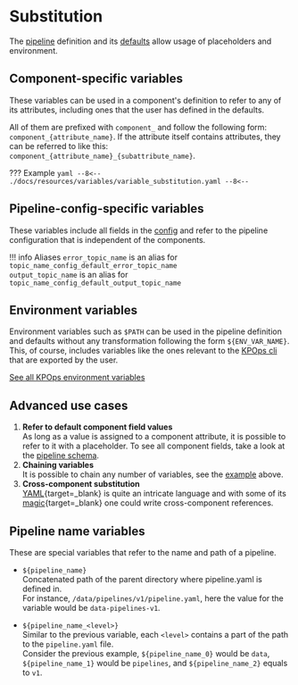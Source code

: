 # Substitution

The [pipeline](../components.md) definition and its [defaults](../defaults.md) allow usage of placeholders and environment.

## Component-specific variables

These variables can be used in a component's definition to refer to any of its attributes, including ones that the user has defined in the defaults.

All of them are prefixed with `component_` and follow the following form: `component_{attribute_name}`. If the attribute itself contains attributes, they can be referred to like this: `component_{attribute_name}_{subattribute_name}`.

??? Example
    ```yaml
    --8<--
    ./docs/resources/variables/variable_substitution.yaml
    --8<--
    ```

## Pipeline-config-specific variables

These variables include all fields in the [config](../config.md) and refer to the pipeline configuration that is independent of the components.

!!! info Aliases
    `error_topic_name` is an alias for `topic_name_config_default_error_topic_name`  
    `output_topic_name` is an alias for `topic_name_config_default_output_topic_name`

## Environment variables

Environment variables such as `$PATH` can be used in the pipeline definition and defaults without any transformation following the form `${ENV_VAR_NAME}`. This, of course, includes variables like the ones relevant to the [KPOps cli](../cli-commands.md) that are exported by the user.

[See all KPOps environment variables](environment_variables.md)

## Advanced use cases

1. **Refer to default component field values**  
As long as a value is assigned to a component attribute, it is possible to refer to it with a placeholder. To see all component fields, take a look at the [pipeline schema](../../../schema/pipeline.json).
2. **Chaining variables**  
It is possible to chain any number of variables, see the [example](#component-specific-variables) above.
3. **Cross-component substitution**  
[YAML](https://yaml.org/){target=_blank} is quite an intricate language and with some of its [magic](https://yaml.org/spec/1.2.2/#692-node-anchors){target=_blank} one could write cross-component references.

## Pipeline name variables

These are special variables that refer to the name and path of a pipeline.

- `${pipeline_name}`  
    Concatenated path of the parent directory where pipeline.yaml is defined in.  
    For instance, `/data/pipelines/v1/pipeline.yaml`, here the value for the variable would be `data-pipelines-v1`.

- `${pipeline_name_<level>}`  
    Similar to the previous variable, each `<level>` contains a part of the path to the `pipeline.yaml` file.  
    Consider the previous example, `${pipeline_name_0}` would be `data`, `${pipeline_name_1}` would be `pipelines`, and `${pipeline_name_2}` equals to `v1`.

